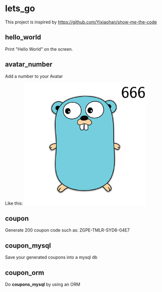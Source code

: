 # lets_go

This project is inspired by https://github.com/Yixiaohan/show-me-the-code

## hello_world

Print "Hello World" on the screen.

## avatar_number

Add a number to your Avatar

Like this:
![avatar](https://raw.githubusercontent.com/yuliji/lets_go/master/avatar_number/out.png)


## coupon

Generate 200 coupon code such as: ZGPE-TMLR-SYD6-04E7

## coupon_mysql

Save your generated coupons into a mysql db

## coupon_orm

Do **coupons_mysql** by using an ORM

